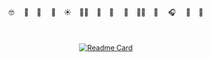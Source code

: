 <div align=center>
  <br><br>

🤓 &nbsp; &nbsp;   🧜‍&nbsp; &nbsp;  🦔 &nbsp; &nbsp;  🍌&nbsp; &nbsp;    ☀️&nbsp; &nbsp;    🚴🏻‍&nbsp; &nbsp;   🐳&nbsp; &nbsp;   🖤 &nbsp; &nbsp;   🌿&nbsp; &nbsp;    🤷🏻‍&nbsp; &nbsp;   🍉 &nbsp; &nbsp;   🎧 &nbsp; &nbsp;  🐣&nbsp; &nbsp;    🌊    
<br><br>
  <div/>


[![Readme Card](https://github-readme-stats.vercel.app/api/pin/?username=shpomp&repo=mycovid19)](https://github.com/shpomp/mycovid19)


